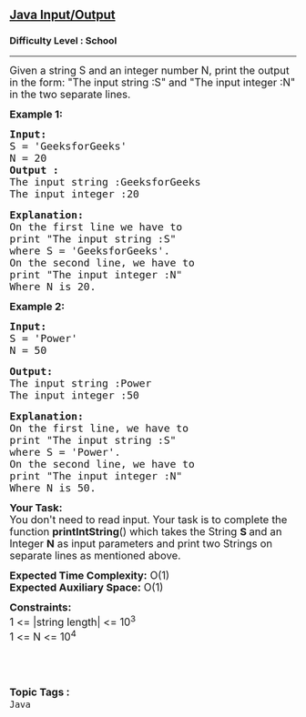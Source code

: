 <h2><a href="https://www.geeksforgeeks.org/problems/java-inputoutput0118/1?page=4&sortBy=difficulty">Java Input/Output</a></h2><h3>Difficulty Level : School</h3><hr><div class="problems_problem_content__Xm_eO"><p><span style="font-size:18px">Given a string S and an integer number N, print the output in the form: "The input string :S" and "The input integer :N" in the two separate lines.</span></p>

<p><span style="font-size:18px"><strong>Example 1:</strong></span></p>

<pre><span style="font-size:18px"><strong>Input:</strong>
S = 'GeeksforGeeks'
N = 20</span>
<span style="font-size:18px"><strong>Output : </strong>
The input string :GeeksforGeeks
The input integer :20</span>

<span style="font-size:18px"><strong>Explanation:</strong>
On the first line we have to 
print "The input string :S" 
where S = 'GeeksforGeeks'.
On the second line, we have to 
print "The input integer :N"
Where N is 20.</span></pre>

<p><strong><span style="font-size:18px">Example 2:</span></strong></p>

<pre><span style="font-size:18px"><strong>Input:</strong>
S = 'Power'
N = 50</span>

<span style="font-size:18px"><strong>Output:</strong> 
The input string :Power
The input integer :50</span>

<span style="font-size:18px"><strong>Explanation:</strong>
On the first line, we have to
print "The input string :S"
where S = 'Power'.
On the second line, we have to
print "The input integer :N"
Where N is 50.</span></pre>

<p><span style="font-size:18px"><strong>Your Task:&nbsp;</strong>&nbsp;<br>
You don't need to read input. Your task is to complete the function <strong>printIntString</strong>()&nbsp;which takes the String <strong>S </strong>and an Integer <strong>N</strong>&nbsp;as input parameters&nbsp;and print two Strings on separate lines as mentioned above.</span></p>

<p><span style="font-size:18px"><strong>Expected Time Complexity:</strong> O(1)<br>
<strong>Expected Auxiliary Space:</strong> O(1)</span></p>

<p><span style="font-size:18px"><strong>Constraints:</strong><br>
1 &lt;= |string length| &lt;= 10<sup>3</sup><br>
1 &lt;= N &lt;= 10<sup>4</sup></span></p>

<p>&nbsp;</p>
</div><br><p><span style=font-size:18px><strong>Topic Tags : </strong><br><code>Java</code>&nbsp;
